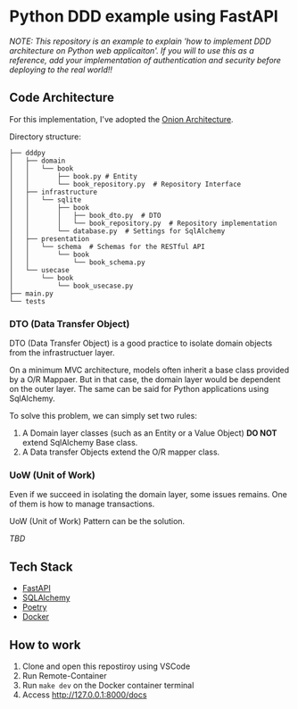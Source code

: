 # Python DDD example using FastAPI

*NOTE: This repository is an example to explain 'how to implement DDD architecture on Python web applicaiton'. If you will to use this as a reference, add your implementation of authentication and security before deploying to the real world!!*

## Code Architecture

For this implementation, I've adopted the [Onion Architecture](https://jeffreypalermo.com/2008/07/the-onion-architecture-part-1/).

Directory structure:

```tree
├── dddpy
│   ├── domain
│   │   └── book
│   │       ├── book.py # Entity
│   │       └── book_repository.py  # Repository Interface
│   ├── infrastructure
│   │   └── sqlite
│   │       ├── book
│   │       │   ├── book_dto.py  # DTO
│   │       │   └── book_repository.py  # Repository implementation
│   │       └── database.py  # Settings for SqlAlchemy
│   ├── presentation
│   │   └── schema  # Schemas for the RESTful API
│   │       └── book
│   │           └── book_schema.py
│   └── usecase
│       └── book
│           └── book_usecase.py
├── main.py
└── tests
```

### DTO (Data Transfer Object)

DTO (Data Transfer Object) is a good practice to isolate domain objects from the infrastructuer layer.

On a minimum MVC architecture, models often inherit a base class provided by a O/R Mappaer. But in that case, the domain layer would be dependent on the outer layer. The same can be said for Python applications using SqlAlchemy.

To solve this problem, we can simply set two rules:

1. A Domain layer classes (such as an Entity or a Value Object) **DO NOT** extend SqlAlchemy Base class.
2. A Data transfer Objects extend the O/R mapper class.

### UoW (Unit of Work)

Even if we succeed in isolating the domain layer, some issues remains. One of them is how to manage transactions.

UoW (Unit of Work) Pattern can be the solution.

*TBD*

## Tech Stack

* [FastAPI](https://fastapi.tiangolo.com/)
* [SQLAlchemy](https://www.sqlalchemy.org/)
* [Poetry](https://python-poetry.org/)
* [Docker](https://www.docker.com/)

## How to work

1. Clone and open this repostiroy using VSCode
2. Run Remote-Container 
3. Run `make dev` on the Docker container terminal
4. Access http://127.0.0.1:8000/docs
